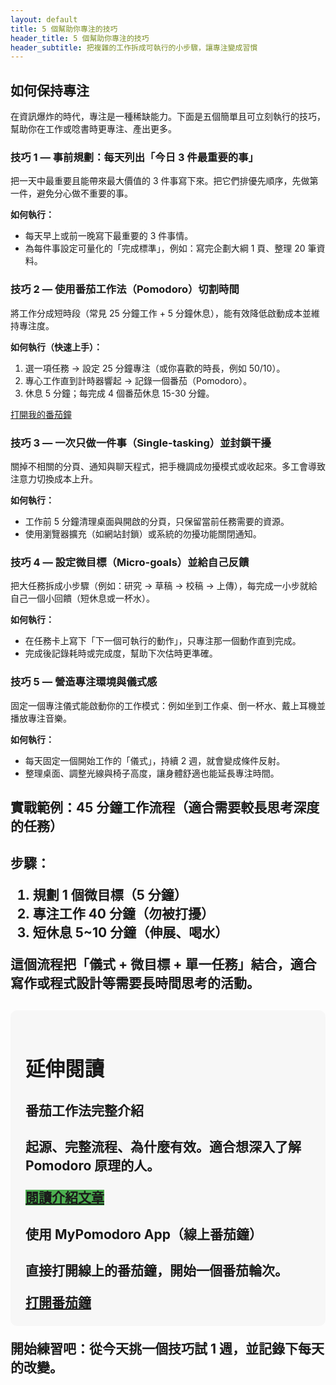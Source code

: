 ```yaml
---
layout: default
title: 5 個幫助你專注的技巧
header_title: 5 個幫助你專注的技巧
header_subtitle: 把複雜的工作拆成可執行的小步驟，讓專注變成習慣
---
```


<article>
  <h2>如何保持專注</h2>
  <p>在資訊爆炸的時代，專注是一種稀缺能力。下面是五個簡單且可立刻執行的技巧，幫助你在工作或唸書時更專注、產出更多。</p>

 <div class="tip">
  <h3>技巧 1 — 事前規劃：每天列出「今日 3 件最重要的事」</h3>
  <p>把一天中最重要且能帶來最大價值的 3 件事寫下來。把它們排優先順序，先做第一件，避免分心做不重要的事。</p>
  <p><strong>如何執行：</strong></p>
  <ul>
    <li>每天早上或前一晚寫下最重要的 3 件事情。</li>
    <li>為每件事設定可量化的「完成標準」，例如：寫完企劃大綱 1 頁、整理 20 筆資料。</li>
  </ul>
</div>

<div class="tip">
  <h3>技巧 2 — 使用番茄工作法（Pomodoro）切割時間</h3>
  <p>將工作分成短時段（常見 25 分鐘工作 + 5 分鐘休息），能有效降低啟動成本並維持專注度。</p>
  <p><strong>如何執行（快速上手）：</strong></p>
  <ol>
    <li>選一項任務 → 設定 25 分鐘專注（或你喜歡的時長，例如 50/10）。</li>
    <li>專心工作直到計時器響起 → 記錄一個番茄（Pomodoro）。</li>
    <li>休息 5 分鐘；每完成 4 個番茄休息 15-30 分鐘。</li>
  </ol>
  <a class="cta" href="https://inhening31-create.github.io/inhening/pomodpro.html" target="_blank" rel="noopener">
    打開我的番茄鐘
  </a>
</div>

<div class="tip">
  <h3>技巧 3 — 一次只做一件事（Single-tasking）並封鎖干擾</h3>
  <p>關掉不相關的分頁、通知與聊天程式，把手機調成勿擾模式或收起來。多工會導致注意力切換成本上升。</p>
  <p><strong>如何執行：</strong></p>
  <ul>
    <li>工作前 5 分鐘清理桌面與開啟的分頁，只保留當前任務需要的資源。</li>
    <li>使用瀏覽器擴充（如網站封鎖）或系統的勿擾功能關閉通知。</li>
  </ul>
</div>

<div class="tip">
  <h3>技巧 4 — 設定微目標（Micro-goals）並給自己反饋</h3>
  <p>把大任務拆成小步驟（例如：研究 → 草稿 → 校稿 → 上傳），每完成一小步就給自己一個小回饋（短休息或一杯水）。</p>
  <p><strong>如何執行：</strong></p>
  <ul>
    <li>在任務卡上寫下「下一個可執行的動作」，只專注那一個動作直到完成。</li>
    <li>完成後記錄耗時或完成度，幫助下次估時更準確。</li>
  </ul>
</div>

<div class="tip">
  <h3>技巧 5 — 營造專注環境與儀式感</h3>
  <p>固定一個專注儀式能啟動你的工作模式：例如坐到工作桌、倒一杯水、戴上耳機並播放專注音樂。</p>
  <p><strong>如何執行：</strong></p>
  <ul>
    <li>每天固定一個開始工作的「儀式」，持續 2 週，就會變成條件反射。</li>
    <li>整理桌面、調整光線與椅子高度，讓身體舒適也能延長專注時間。</li>
  </ul>
</div>

<h2>實戰範例：45 分鐘工作流程（適合需要較長思考深度的任務）<h2>
<p>步驟：</p>
<ol>
  <li>規劃 1 個微目標（5 分鐘）</li>
  <li>專注工作 40 分鐘（勿被打擾）</li>
  <li>短休息 5~10 分鐘（伸展、喝水）</li>
</ol>
<p>這個流程把「儀式 + 微目標 + 單一任務」結合，適合寫作或程式設計等需要長時間思考的活動。</p>

<div style="background-color: #f7f7f7; padding: 24px; border-radius: 10px; margin-top: 30px;">

  <h2>延伸閱讀</h2>
  <div class="links">
    <div class="link-card">
      <h4>番茄工作法完整介紹</h4>
      <p>起源、完整流程、為什麼有效。適合想深入了解 Pomodoro 原理的人。</p>
      <a href="..." class="cta" style="background:#4caf50">閱讀介紹文章</a>
    </div>
    <div class="link-card">
      <h4>使用 MyPomodoro App（線上番茄鐘）</h4>
      <p>直接打開線上的番茄鐘，開始一個番茄輪次。</p>
      <a href="..." target="_blank" rel="noopener" class="cta">打開番茄鐘</a>
    </div>
  </div>

</div>

<p style="margin-top:20px;">
  <strong>開始練習吧：</strong>從今天挑一個技巧試 1 週，並記錄下每天的改變。
</p>
</article>
